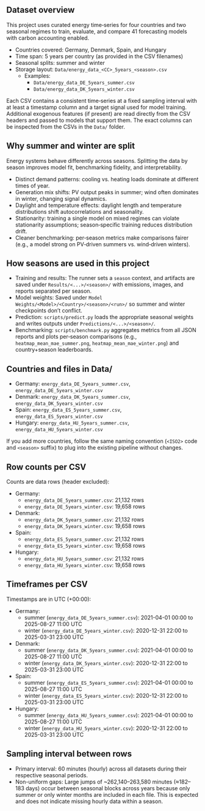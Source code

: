 ## Dataset overview

This project uses curated energy time‑series for four countries and two seasonal regimes to train, evaluate, and compare 41 forecasting models with carbon accounting enabled.

- Countries covered: Germany, Denmark, Spain, and Hungary
- Time span: 5 years per country (as provided in the CSV filenames)
- Seasonal splits: summer and winter
- Storage layout: `Data/energy_data_<CC>_5years_<season>.csv`
  - Examples:
    - `Data/energy_data_DE_5years_summer.csv`
    - `Data/energy_data_DK_5years_winter.csv`

Each CSV contains a consistent time‑series at a fixed sampling interval with at least a timestamp column and a target signal used for model training. Additional exogenous features (if present) are read directly from the CSV headers and passed to models that support them. The exact columns can be inspected from the CSVs in the `Data/` folder.

## Why summer and winter are split

Energy systems behave differently across seasons. Splitting the data by season improves model fit, benchmarking fidelity, and interpretability.

- Distinct demand patterns: cooling vs. heating loads dominate at different times of year.
- Generation mix shifts: PV output peaks in summer; wind often dominates in winter, changing signal dynamics.
- Daylight and temperature effects: daylight length and temperature distributions shift autocorrelations and seasonality.
- Stationarity: training a single model on mixed regimes can violate stationarity assumptions; season‑specific training reduces distribution drift.
- Cleaner benchmarking: per‑season metrics make comparisons fairer (e.g., a model strong on PV‑driven summers vs. wind‑driven winters).

## How seasons are used in this project

- Training and results: The runner sets a `season` context, and artifacts are saved under `Results/<...>/<season>/` with emissions, images, and reports separated per season.
- Model weights: Saved under `Model Weights/<Model>/<Country>/<season>/<run>/` so summer and winter checkpoints don’t conflict.
- Prediction: `scripts/predict.py` loads the appropriate seasonal weights and writes outputs under `Predictions/<...>/<season>/`.
- Benchmarking: `scripts/benchmark.py` aggregates metrics from all JSON reports and plots per‑season comparisons (e.g., `heatmap_mean_mae_summer.png`, `heatmap_mean_mae_winter.png`) and country+season leaderboards.

## Countries and files in Data/

- Germany: `energy_data_DE_5years_summer.csv`, `energy_data_DE_5years_winter.csv`
- Denmark: `energy_data_DK_5years_summer.csv`, `energy_data_DK_5years_winter.csv`
- Spain: `energy_data_ES_5years_summer.csv`, `energy_data_ES_5years_winter.csv`
- Hungary: `energy_data_HU_5years_summer.csv`, `energy_data_HU_5years_winter.csv`

If you add more countries, follow the same naming convention (`<ISO2>` code and `<season>` suffix) to plug into the existing pipeline without changes.

## Row counts per CSV

Counts are data rows (header excluded):

- Germany:
  - `energy_data_DE_5years_summer.csv`: 21,132 rows
  - `energy_data_DE_5years_winter.csv`: 19,658 rows
- Denmark:
  - `energy_data_DK_5years_summer.csv`: 21,132 rows
  - `energy_data_DK_5years_winter.csv`: 19,658 rows
- Spain:
  - `energy_data_ES_5years_summer.csv`: 21,132 rows
  - `energy_data_ES_5years_winter.csv`: 19,658 rows
- Hungary:
  - `energy_data_HU_5years_summer.csv`: 21,132 rows
  - `energy_data_HU_5years_winter.csv`: 19,658 rows

## Timeframes per CSV

Timestamps are in UTC (+00:00):

- Germany:
  - summer (`energy_data_DE_5years_summer.csv`): 2021-04-01 00:00 to 2025-08-27 11:00 UTC
  - winter (`energy_data_DE_5years_winter.csv`): 2020-12-31 22:00 to 2025-03-31 23:00 UTC
- Denmark:
  - summer (`energy_data_DK_5years_summer.csv`): 2021-04-01 00:00 to 2025-08-27 11:00 UTC
  - winter (`energy_data_DK_5years_winter.csv`): 2020-12-31 22:00 to 2025-03-31 23:00 UTC
- Spain:
  - summer (`energy_data_ES_5years_summer.csv`): 2021-04-01 00:00 to 2025-08-27 11:00 UTC
  - winter (`energy_data_ES_5years_winter.csv`): 2020-12-31 22:00 to 2025-03-31 23:00 UTC
- Hungary:
  - summer (`energy_data_HU_5years_summer.csv`): 2021-04-01 00:00 to 2025-08-27 11:00 UTC
  - winter (`energy_data_HU_5years_winter.csv`): 2020-12-31 22:00 to 2025-03-31 23:00 UTC

## Sampling interval between rows

- Primary interval: 60 minutes (hourly) across all datasets during their respective seasonal periods.
- Non-uniform gaps: Large jumps of ~262,140–263,580 minutes (≈182–183 days) occur between seasonal blocks across years because only summer or only winter months are included in each file. This is expected and does not indicate missing hourly data within a season.
